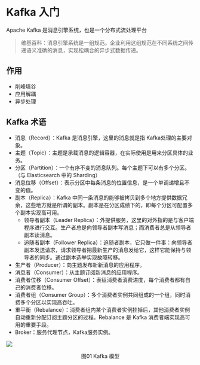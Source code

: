 # Kafka 入门

Apache Kafka 是消息引擎系统，也是一个分布式流处理平台

> 维基百科：消息引擎系统是一组规范。企业利用这组规范在不同系统之间传递语义准确的消息，实现松耦合的异步式数据传递。

## 作用

- 削峰填谷
- 应用解耦
- 异步处理

## Kafka 术语

- 消息（Record）：Kafka 是消息引擎，这里的消息就是指 Kafka处理的主要对象。
- 主题（Topic）：主题是承载消息的逻辑容器，在实际使用是用来分区具体的业务。
- 分区（Partition）：一个有序不变的消息队列。每个主题下可以有多个分区。（与 Elasticsearch 中的 Sharding）
- 消息位移（Offset）：表示分区中每条消息的位置信息，是一个单调递增且不变的值。
- 副本（Replica）：Kafka 中同一条消息的能够被拷贝到多个地方提供数据冗余，这些地方就是所谓的副本。副本是在分区成绩下的，即每个分区可配置多个副本实现高可用。
  - 领导者副本（Leader Replica）：外提供服务，这里的对外指的是与客户端程序进行交互。生产者总是向领导者副本写消息；而消费者总是从领导者副本读消息。
  - 追随者副本（Follower Replica）：追随者副本，它只做一件事：向领导者副本发送请求，请求领导者把最新生产的消息发给它，这样它能保持与领导者的同步。通过副本选举实现故障转移。
- 生产者（Producer）：向主题发布新新消息的应用程序。
- 消息者（Consumer）：从主题订阅新消息的应用程序。
- 消费者位移（Consumer Offset）：表征消费者消费进度，每个消费者都有自己的消费者位移。
- 消费者组（Consumer Group）：多个消费者实例共同组成的一个组，同时消费多个分区以实现高吞吐。
- 重平衡（Rebalance）：消费者组内某个消费者实例挂掉后，其他消费者实例自动重新分配订阅主题分区的过程。Rebalance 是 Kafka 消费者端实现高可用的重要手段。
- Broker：服务代理节点，Kafka服务实例。

![](https://raw.githubusercontent.com/dddygin/image-storage/main/blog/image/middleware/kafka/geek/02-01.png)

<center> 图01 Kafka 模型</center>